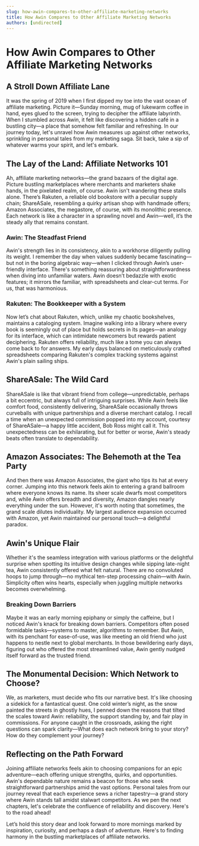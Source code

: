 ```yaml
---
slug: how-awin-compares-to-other-affiliate-marketing-networks
title: How Awin Compares to Other Affiliate Marketing Networks
authors: [undirected]
---
```



# How Awin Compares to Other Affiliate Marketing Networks

## A Stroll Down Affiliate Lane

It was the spring of 2019 when I first dipped my toe into the vast ocean of affiliate marketing. Picture it—Sunday morning, mug of lukewarm coffee in hand, eyes glued to the screen, trying to decipher the affiliate labyrinth. When I stumbled across Awin, it felt like discovering a hidden café in a bustling city—a place that somehow felt familiar and refreshing. In our journey today, let's unravel how Awin measures up against other networks, sprinkling in personal tales from my marketing saga. Sit back, take a sip of whatever warms your spirit, and let's embark.

## The Lay of the Land: Affiliate Networks 101

Ah, affiliate marketing networks—the grand bazaars of the digital age. Picture bustling marketplaces where merchants and marketers shake hands, in the pixelated realm, of course. Awin isn't wandering these stalls alone. There’s Rakuten, a reliable old bookstore with a peculiar supply chain; ShareASale, resembling a quirky artisan shop with handmade offers; Amazon Associates, the megastore, of course, with its monolithic presence. Each network is like a character in a sprawling novel and Awin—well, it’s the steady ally that remains constant.

### Awin: The Steadfast Friend

Awin's strength lies in its consistency, akin to a workhorse diligently pulling its weight. I remember the day when values suddenly became fascinating—but not in the boring algebraic way—when I clicked through Awin’s user-friendly interface. There's something reassuring about straightforwardness when diving into unfamiliar waters. Awin doesn’t bedazzle with exotic features; it mirrors the familiar, with spreadsheets and clear-cut terms. For us, that was harmonious.

### Rakuten: The Bookkeeper with a System

Now let’s chat about Rakuten, which, unlike my chaotic bookshelves, maintains a cataloging system. Imagine walking into a library where every book is seemingly out of place but holds secrets in its pages—an analogy for its interface, which can intimidate newcomers but rewards patient deciphering. Rakuten offers reliability, much like a tome you can always come back to for answers. My early days balanced on meticulously crafted spreadsheets comparing Rakuten's complex tracking systems against Awin's plain sailing ships.

## ShareASale: The Wild Card

ShareASale is like that vibrant friend from college—unpredictable, perhaps a bit eccentric, but always full of intriguing surprises. While Awin feels like comfort food, consistently delivering, ShareASale occasionally throws curveballs with unique partnerships and a diverse merchant catalog. I recall a time when an unexpected commission popped into my account, courtesy of ShareASale—a happy little accident, Bob Ross might call it. This unexpectedness can be exhilarating, but for better or worse, Awin's steady beats often translate to dependability.

## Amazon Associates: The Behemoth at the Tea Party

And then there was Amazon Associates, the giant who tips its hat at every corner. Jumping into this network feels akin to entering a grand ballroom where everyone knows its name. Its sheer scale dwarfs most competitors and, while Awin offers breadth and diversity, Amazon dangles nearly everything under the sun. However, it's worth noting that sometimes, the grand scale dilutes individuality. My largest audience expansion occurred with Amazon, yet Awin maintained our personal touch—a delightful paradox.

## Awin's Unique Flair

Whether it's the seamless integration with various platforms or the delightful surprise when spotting its intuitive design changes while sipping late-night tea, Awin consistently offered what felt natural. There are no convoluted hoops to jump through—no mythical ten-step processing chain—with Awin. Simplicity often wins hearts, especially when juggling multiple networks becomes overwhelming. 

### Breaking Down Barriers

Maybe it was an early morning epiphany or simply the caffeine, but I noticed Awin's knack for breaking down barriers. Competitors often posed formidable tasks—systems to master, algorithms to remember. But Awin, with its penchant for ease-of-use, was like meeting an old friend who just happens to nestle next to global merchants. In those bewildering early days, figuring out who offered the most streamlined value, Awin gently nudged itself forward as the trusted friend.

## The Monumental Decision: Which Network to Choose?

We, as marketers, must decide who fits our narrative best. It's like choosing a sidekick for a fantastical quest. One cold winter’s night, as the snow painted the streets in ghostly hues, I penned down the reasons that tilted the scales toward Awin: reliability, the support standing by, and fair play in commissions. For anyone caught in the crossroads, asking the right questions can spark clarity—What does each network bring to your story? How do they complement your journey?

## Reflecting on the Path Forward

Joining affiliate networks feels akin to choosing companions for an epic adventure—each offering unique strengths, quirks, and opportunities. Awin's dependable nature remains a beacon for those who seek straightforward partnerships amid the vast options. Personal tales from our journey reveal that each experience sews a richer tapestry—a grand story where Awin stands tall amidst stalwart competitors. As we pen the next chapters, let's celebrate the confluence of reliability and discovery. Here's to the road ahead!

Let’s hold this story dear and look forward to more mornings marked by inspiration, curiosity, and perhaps a dash of adventure. Here's to finding harmony in the bustling marketplaces of affiliate networks.
```
